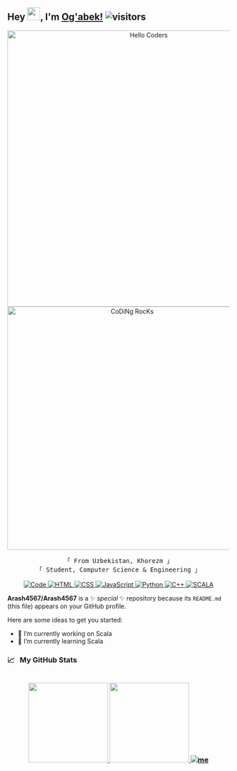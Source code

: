 ## Hey <img src="https://github.com/TheDudeThatCode/TheDudeThatCode/blob/master/Assets/Hi.gif" width="29px">, I'm [Og'abek!](https://t.me/fullstackmaster007) ![visitors](https://visitor-badge.laobi.icu/badge?page_id=Arash4567.Arash4567)
<p align="center">
  <img src="https://github.com/SP-XD/SP-XD/blob/main/images/hellocoders_rounded.gif?raw=true" href="https://github.com/sp-xd" alt="Hello Coders" width="625"/> <br>
  <img src="https://github.com/SP-XD/SP-XD/blob/main/images/dev-working_rounded.gif?raw=true" href="https://github.com/sp-xd" alt="CoDiNg RocKs"  width="550"/><br>
</p>

<p align="center">
        <!-- Organisation  -->
        <samp>
                「 From Uzbekistan, Khorezm 」
                <br>
                「 Student, Computer Science & Engineering 」
                <br>
                <br>
        </samp>
        <!-- Programming Languages -->
        <!-- Code logo -->
        <a href="https://github.com/Arash4567?tab=repositories" target="_blank"><img alt="Code"
                        src="https://img.shields.io/badge/-code-000000?style=flat-square&logo=Plex&logoColor=white">
        </a>
        <!-- HTML -->
        <a href="https://github.com/Arash4567?tab=repositories" target="_blank"><img alt="HTML"
                        src="https://img.shields.io/badge/-HTML-E34F26?style=flat-square&logo=HTML5&logoColor=white">
        </a>
        <!-- CSS  -->
        <a href="https://github.com/Arash4567?tab=repositories" target="_blank"><img alt="CSS"
                        src="https://img.shields.io/badge/-CSS-1572B6?style=flat-square&logo=CSS3&logoColor=white">
        </a>
        <!-- JavaScript -->
        <a href="https://github.com/Arash4567?tab=repositories" target="_blank"><img alt="JavaScript"
                        src="https://img.shields.io/badge/-JavaScript-F7DF1E?style=flat-square&logo=JavaScript&logoColor=white">
        </a>
        <!-- Python -->
        <a href="https://github.com/Arash4567?tab=repositories" target="_blank"><img alt="Python"
                        src="https://img.shields.io/badge/-Python-3776AB?style=flat-square&logo=Python&logoColor=white">
        </a>
        <!-- C++ -->
        <a href="https://github.com/Arash4567?tab=repositories" target="_blank"><img alt="C++"
                        src="https://img.shields.io/badge/-C++-9b3675?style=flat-square&logo=C%2B%2B&logoColor=white">
        </a>
        <!-- Scala -->
        <a href="https://github.com/Arash4567?tab=repositories" target="_blank"><img alt="SCALA"
                        src="https://img.shields.io/badge/-Scala-ff0000?style=flat-square&logo=scala&logoColor=white">
        </a>
</p>

**Arash4567/Arash4567** is a ✨ _special_ ✨ repository because its `README.md` (this file) appears on your GitHub profile.

Here are some ideas to get you started:

- 🔭 I’m currently working on Scala
- 🌱 I’m currently learning Scala

<h3>
  <summary>
    📈  &nbsp; My GitHub Stats
  </summary> 
  
  <br> 

  <p align="center">
   <a href="https://github.com/Arash4567">
    <img height="180em" src="https://github-readme-stats-eight-theta.vercel.app/api?username=Arash4567&show_icons=true&theme=tokionight&count_private=true"/>
    <img height="180em" src="https://github-readme-stats.vercel.app/api/top-langs/?username=Arash4567&show_icons=true&theme=tokionight&layout=compact"/>
     <a href="https://33i8k.csb.app"><img src="https://i.ibb.co/JjDq4FJ/Screencast-2021-09-08-15-25-33-1.gif" alt="me" border="0"></a>
  </a>
</p>
</h3>
